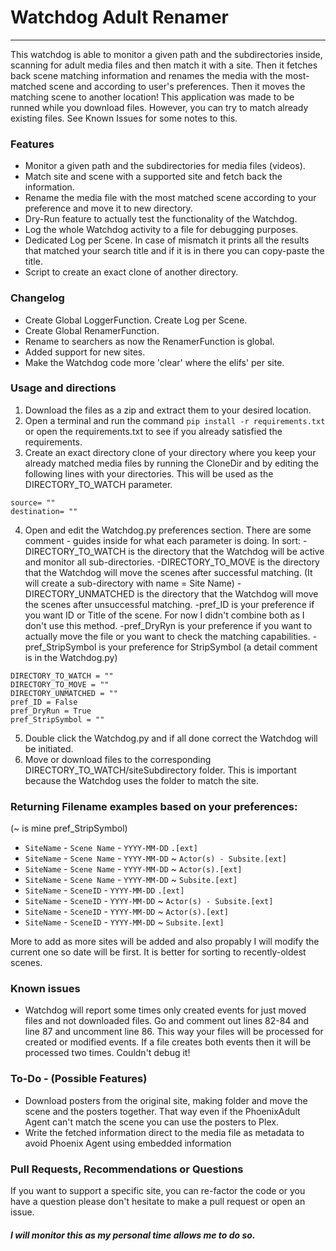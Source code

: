 # Watchdog Adult Renamer
---------------------------------------------------------------------
This watchdog is able to monitor a given path and the subdirectories inside, scanning for adult media files and then match it with a site. Then it fetches back scene matching information and renames the media with the most-matched scene and according to user's preferences. Then it moves the matching scene to another location!
This application was made to be runned while you download files. However, you can try to match already existing files. See Known Issues for some notes to this.

### Features
  - Monitor a given path and the subdirectories for media files (videos).
  - Match site and scene with a supported site and fetch back the information.
  - Rename the media file with the most matched scene according to your preference and move it to new directory.
  - Dry-Run feature to actually test the functionality of the Watchdog.
  - Log the whole Watchdog activity to a file for debugging purposes.
  - Dedicated Log per Scene. In case of mismatch it prints all the results that matched your search title and if it is in there you can copy-paste the title.
  - Script to create an exact clone of another directory.

### Changelog
  - Create Global LoggerFunction. Create Log per Scene.
  - Create Global RenamerFunction.
  - Rename to searchers as now the RenamerFunction is global.
  - Added support for new sites.
  - Make the Watchdog code more 'clear' where the elifs' per site.


### Usage and directions

1. Download the files as a zip and extract them to your desired location.
2. Open a terminal and run the command `pip install -r requirements.txt` or open the requirements.txt to see if you already satisfied the requirements.
3. Create an exact directory clone of your directory where you keep your already matched media files by running the CloneDir and by editing the following lines with your directories. This will be used as the DIRECTORY_TO_WATCH parameter.
```
source= ""
destination= ""
```
4. Open and edit the Watchdog.py preferences section. There are some comment - guides inside for what each parameter is doing. In sort:
-DIRECTORY_TO_WATCH is the directory that the Watchdog will be active and monitor all sub-directories.
-DIRECTORY_TO_MOVE is the directory that the Watchdog will move the scenes after successful matching. (It will create a sub-directory with name = Site Name)
-DIRECTORY_UNMATCHED is the directory that the Watchdog will move the scenes after unsuccessful matching.
-pref_ID is your preference if you want ID or Title of the scene. For now I didn't combine both as I don't use this method.
-pref_DryRyn is your preference if you want to actually move the file or you want to check the matching capabilities.
-pref_StripSymbol is your preference for StripSymbol (a detail comment is in the Watchdog.py)
```
DIRECTORY_TO_WATCH = ""
DIRECTORY_TO_MOVE = ""
DIRECTORY_UNMATCHED = ""
pref_ID = False
pref_DryRun = True
pref_StripSymbol = ""
```
5. Double click the Watchdog.py and if all done correct the Watchdog will be initiated.
6. Move or download files to the corresponding DIRECTORY_TO_WATCH/siteSubdirectory folder. This is important because the Watchdog uses the folder to match the site.

### Returning Filename examples based on your preferences:
(~ is mine pref_StripSymbol)
- `SiteName` - `Scene Name` - `YYYY-MM-DD` `.[ext]`
- `SiteName` - `Scene Name` - `YYYY-MM-DD` ~ `Actor(s) - Subsite.[ext]`
- `SiteName` - `Scene Name` - `YYYY-MM-DD` ~ `Actor(s).[ext]`
- `SiteName` - `Scene Name` - `YYYY-MM-DD` ~ `Subsite.[ext]`
- `SiteName` - `SceneID` - `YYYY-MM-DD` `.[ext]`
- `SiteName` - `SceneID` - `YYYY-MM-DD` ~ `Actor(s) - Subsite.[ext]`
- `SiteName` - `SceneID` - `YYYY-MM-DD` ~ `Actor(s).[ext]`
- `SiteName` - `SceneID` - `YYYY-MM-DD` ~ `Subsite.[ext]`

More to add as more sites will be added and also propably I will modify the current one so date will be first. It is better for sorting to recently-oldest scenes.

### Known issues
- Watchdog will report some times only created events for just moved files and not downloaded files. Go and comment out lines 82-84 and line 87 and uncomment line 86. This way your files will be processed for created or modified events. If a file creates both events then it will be processed two times. Couldn't debug it!

### To-Do - (Possible Features)
- Download posters from the original site, making folder and move the scene and the posters together. That way even if the PhoenixAdult Agent can't match the scene you can use the posters to Plex.
- Write the fetched information direct to the media file as metadata to avoid Phoenix Agent using embedded information

### Pull Requests, Recommendations or Questions
If you want to support a specific site, you can re-factor the code or you have a question please don't hesitate to make a pull request or open an issue. 
##### I will monitor this as my personal time allows me to do so.
